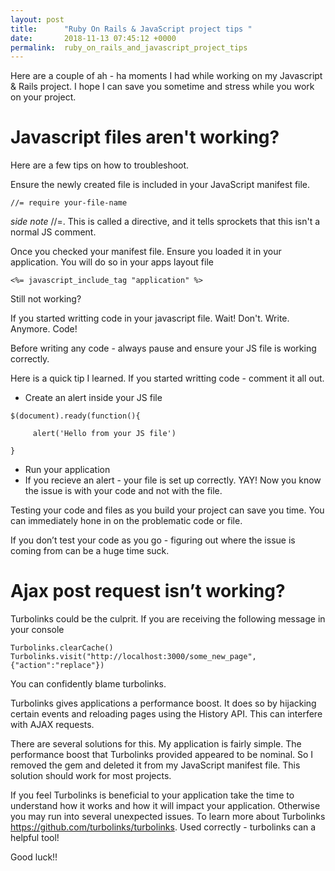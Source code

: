 ```yaml
---
layout: post
title:      "Ruby On Rails & JavaScript project tips "
date:       2018-11-13 07:45:12 +0000
permalink:  ruby_on_rails_and_javascript_project_tips
---
```




Here are a couple of ah - ha moments I had while working on my Javascript & Rails project. I hope I can save you sometime and stress while you work on your project. 

# Javascript files aren't working?

Here are a few tips on how to troubleshoot.

Ensure the newly created file is included in your JavaScript manifest file.  

 `//= require your-file-name`


*side note*   //=. This is called a directive, and it tells sprockets that this isn't a normal JS comment.

Once you checked your manifest file. Ensure you loaded it in your application. You will do so in your apps layout file 

```
<%= javascript_include_tag "application" %>
```

Still not working? 

If you started writting code in your javascript file. Wait! Don't. Write. Anymore. Code! 

Before writing any code - always pause and ensure your JS file is working correctly.  


Here is a quick tip I learned. If you started writting code - comment it all out. 

*  Create an alert inside your JS file

```
$(document).ready(function(){

     alert('Hello from your JS file')

}
```

*  Run your application
*  If you recieve an alert - your file is set up correctly. YAY! Now you know the issue is with your code and not with the file. 

Testing your code and files as you build your project can save you time. You can immediately hone in on the problematic code or file. 

If you don’t test your code as you go - figuring out where the issue is coming from can be a huge time suck. 




# Ajax post request isn’t working?

Turbolinks could be the culprit. 
If you are receiving the following message in your console 

```
Turbolinks.clearCache()
Turbolinks.visit("http://localhost:3000/some_new_page", {"action":"replace"})
```

You can confidently blame turbolinks. 

Turbolinks gives applications a performance boost. It does so by hijacking certain events and reloading pages using the History API. This can interfere with AJAX requests. 

There are several solutions for this. My application is fairly simple. The performance boost that Turbolinks provided appeared to be nominal. So I removed the gem and deleted it from my JavaScript manifest file. This solution should work for most projects. 

If you feel Turbolinks is beneficial to your application take the time to understand how it works and how it will impact your application. Otherwise you may run into several unexpected issues. To learn more about Turbolinks https://github.com/turbolinks/turbolinks. Used correctly - turbolinks can a helpful tool! 

Good luck!! 

